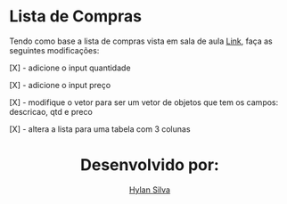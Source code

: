 # Lista de Compras 

Tendo como base a lista de compras vista em sala de aula [Link](https://github.com/marciobueno-unicap/pw-2023-1/tree/main/ex04), faça as seguintes modificações:

[X] - adicione o input quantidade

[X] - adicione o input preço

[X] - modifique o vetor para ser um vetor de objetos que tem os campos: descricao, qtd e preco

[X] - altera a lista para uma tabela com 3 colunas


<center>
    <h1> Desenvolvido por:</h1>
    <a href="https://github.com/hylansilva">Hylan Silva</a>
</center>
